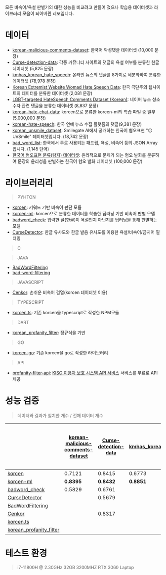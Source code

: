 모든 비속어/욕설 판별기의 대한 성능을 비교려고 만들어 졌으나 학습용 데이터셋과 라이브러리 모움이 되어버린 레포입니다.

# 데이터
- [korean-malicious-comments-dataset](https://github.com/ZIZUN/korean-malicious-comments-dataset): 한국어 악성댓글 데이터셋 (10,000 문장)
- [Curse-detection-data](https://github.com/2runo/Curse-detection-data): 각종 커뮤니티 사이트의 댓글의 욕설 여부를 분류한 한글 데이터셋 (5,825 문장)
- [kmhas_korean_hate_speech](https://huggingface.co/datasets/jeanlee/kmhas_korean_hate_speech): 온라인 뉴스의 댓글를 8가지로 세분화하여 분류한 데이터셋 (78,978 문장)
- [Korean Extremist Website Womad Hate Speech Data](https://www.kaggle.com/datasets/captainnemo9292/korean-extremist-website-womad-hate-speech-data/data): 한국 극단주의 웹사이트의 데이터를 분류한 데이터셋 (2,081 문장)
- [LGBT-targeted HateSpeech Comments Dataset (Korean)](https://www.kaggle.com/datasets/junbumlee/lgbt-hatespeech-comments-at-naver-news-korean): 네이버 뉴스 성소수자 관련 댓글을 분류한 데이터셋 (8,837 문장)
- [korean-hate-chat-data](https://www.kaggle.com/datasets/tanat05/korean-hate-chat-data): korcen으로 분류한 korcen-ml의 학습 파일 중 일부(5,000,000 문장)
- [korean-hate-speech](https://github.com/kocohub/korean-hate-speech): 한국 연예 뉴스 수집 플랫폼의 댓글(9,381 문장)
- [korean_unsmile_dataset](https://github.com/smilegate-ai/korean_unsmile_dataset?tab=readme-ov-file): Smilegate AI에서 공개하는 한국어 혐오표현 "☹️ UnSmile" 데이터셋입니다. (18,742 문장)
- [bad_word_list](https://github.com/hlog2e/bad_word_list): 한국에서 주로 사용되는 패드립, 욕설, 비속어 등의 JSON Array입니다. (1,145 단어)
- [한국어 혐오표현 분류(탐지) 데이터셋](https://open.selectstar.ai/ko/tunib): 윤리적으로 문제가 되는 혐오 발화를 분류하여 문장의 윤리성을 판별하는 한국어 혐오 발화 데이터셋 (100,000 문장)

# 라이브러리리
> PYHTON
- [korcen](https://github.com/Tanat05/korcen): 키워드 기반 비속어 판단 모듈
- [korcen-ml](https://github.com/Tanat05/korcen-ml/blob/main/README.md): korcen으로 분류한 데이터를 학습한 딥러닝 기반 비속어 판별 모델
- [badword_check](https://github.com/Nam-SW/badword_check): 입력한 글(한글)이 욕설인지 아닌지를 딥러닝을 통해 판별하는 모델
- [CurseDetector](https://github.com/mangto/CurseDetector): 한글 유사도와 한글 발음 유사도를 이용한 욕설/비속어/금지어 필터링

  
> C

> JAVA
- [BadWordFiltering](https://github.com/VaneProject/bad-word-filtering)
- [bad-word-filtering](https://github.com/Ghosttrio/bad-word-filtering)


> JAVASCRIPT
- [Cenkor](https://github.com/sh9351/cenkor): 손쉬운 비속어 검열(korcen 데이터셋 이용)


> TYPESCRIPT
- [korcen.ts](https://github.com/Tanat05/korcen.ts): 기존 korcen을 typescript로 작성한 NPM모듈


> DART
- [korean_profanity_filter](https://github.com/Xim-ya/korean_profanity_filter): 정규식을 기반

> GO
- [korcen-go](https://github.com/fluffy-melli/korcen-go): 기존 korcen을 go로 작성한 라이브러리

  
> API
- [profanity-filter-api](https://github.com/Whale0928/profanity-filter-api?tab=readme-ov-file): [KISO 이용자 보호 시스템 API 서비스](https://github.com/Whale0928/profanity-filter-api) 서비스를 무료로 API 제공


# 성능 검증
> 데이터와 결과가 일치한 개수 / 전체 데이터 개수

|  | [korean-malicious-comments-dataset](https://github.com/ZIZUN/korean-malicious-comments-dataset) | [Curse-detection-data](https://github.com/2runo/Curse-detection-data) | [kmhas_korean_hate_speech](https://huggingface.co/datasets/jeanlee/kmhas_korean_hate_speech) | [Korean Extremist Website Womad Hate Speech Data](https://www.kaggle.com/datasets/captainnemo9292/korean-extremist-website-womad-hate-speech-data/data) | [LGBT-targeted HateSpeech Comments Dataset (Korean)](https://www.kaggle.com/datasets/junbumlee/lgbt-hatespeech-comments-at-naver-news-korean) | [korean-hate-chat-data](https://www.kaggle.com/datasets/tanat05/korean-hate-chat-data) | [korean-hate-speech](https://github.com/kocohub/korean-hate-speech) | [korean_unsmile_dataset](https://github.com/smilegate-ai/korean_unsmile_dataset?tab=readme-ov-file) | 평균 처리 속도 |
|------|------|------|------|------|------|------|------|------|------|
| [korcen](https://github.com/KR-korcen/korcen) | 0.7121 | 0.8415 | 0.6773 | 0.6305 | 0.4479 | 0.9857 |  | 0.5534 | 9ms |
| [korcen-ml](https://github.com/KR-korcen/korcen-ml/blob/main/README.md) | **0.8395** | **0.8432** | **0.8851** | **0.7155** | **0.7020** | **0.9941** |  | **0.7824** | 40ms |
| [badword_check](https://github.com/Nam-SW/badword_check) | 0.5829 | 0.6761 |  | 0.6410 | 0.4738 | 0.7980 |  | 0.4913 | 43ms |
| [CurseDetector](https://github.com/mangto/CurseDetector) |  | 0.5679 |  | 0.5785 |  | 0.6657 |  |  | 267ms |
| [BadWordFiltering](https://github.com/VaneProject/bad-word-filtering) |  |  |  |  |  |  |  |  |  |
| [Cenkor](https://github.com/sh9351/cenkor) |  | 0.8317 |  | 0.6275 |  |  |  |  | **0.2**ms |
| [korcen.ts](https://github.com/Tanat05/korcen.ts) |  |  |  |  |  |  |  |  |  |
| [korean_profanity_filter](https://github.com/Xim-ya/korean_profanity_filter) |  |  |  |  |  |  |  |  |  |

# 테스트 환경
> i7-11800H @ 2.30GHz
> 32GB 3200MHZ
> RTX 3060 Laptop
